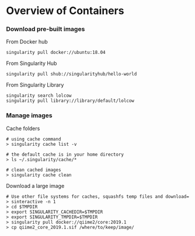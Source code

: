 # Overview of Containers

### Download pre-built images
From Docker hub
```shell
singularity pull docker://ubuntu:18.04
```
From Singularity Hub
```shell
singularity pull shub://singularityhub/hello-world
```
From Singularity Library
```shell
singularity search lolcow
singularity pull library://library/default/lolcow
```

### Manage images
Cache folders
```shell
# using cache command
> singularity cache list -v

# the default cache is in your home directory
> ls ~/.singularity/cache/*

# clean cached images
> singularity cache clean

```
Download a large image
```shell
# Use other file systems for caches, squashfs temp files and download=
> sinteractive -n 1
> cd $TMPDIR 
> export SINGULARITY_CACHEDIR=$TMPDIR 
> export SINGULARITY_TMPDIR=$TMPDIR 
> singularity pull docker://qiime2/core:2019.1
> cp qiime2_core_2019.1.sif /where/to/keep/image/
```
